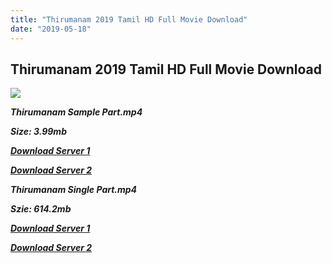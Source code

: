 ```yaml
---
title: "Thirumanam 2019 Tamil HD Full Movie Download"
date: "2019-05-18"
---
```


## Thirumanam 2019 Tamil HD Full Movie Download

![](https://images.moviebuff.com/a6283a91-5f6f-45a2-885f-6f389d0d1482?w=1000)

**_Thirumanam Sample Part.mp4_**

**_Size: 3.99mb_**

**_[Download Server 1](http://s16.uptofiles.net//files/Tamil{3e481fa13b96e298813a968d76478a0dd6887383e8276579d75a86ec60557583}202019{3e481fa13b96e298813a968d76478a0dd6887383e8276579d75a86ec60557583}20Movies/Thirumanam{3e481fa13b96e298813a968d76478a0dd6887383e8276579d75a86ec60557583}20(2019)/Thirumanam{3e481fa13b96e298813a968d76478a0dd6887383e8276579d75a86ec60557583}20(HD)/Thirumanam{3e481fa13b96e298813a968d76478a0dd6887383e8276579d75a86ec60557583}20(640x360)/Thirumanam{3e481fa13b96e298813a968d76478a0dd6887383e8276579d75a86ec60557583}20HD{3e481fa13b96e298813a968d76478a0dd6887383e8276579d75a86ec60557583}20Sample.mp4)_**

**_[Download Server 2](http://s16.uptofiles.net//files/Tamil{3e481fa13b96e298813a968d76478a0dd6887383e8276579d75a86ec60557583}202019{3e481fa13b96e298813a968d76478a0dd6887383e8276579d75a86ec60557583}20Movies/Thirumanam{3e481fa13b96e298813a968d76478a0dd6887383e8276579d75a86ec60557583}20(2019)/Thirumanam{3e481fa13b96e298813a968d76478a0dd6887383e8276579d75a86ec60557583}20(HD)/Thirumanam{3e481fa13b96e298813a968d76478a0dd6887383e8276579d75a86ec60557583}20(640x360)/Thirumanam{3e481fa13b96e298813a968d76478a0dd6887383e8276579d75a86ec60557583}20HD{3e481fa13b96e298813a968d76478a0dd6887383e8276579d75a86ec60557583}20Sample.mp4)_**

**_Thirumanam Single Part.mp4_**

**_Szie: 614.2mb_**

**_[Download Server 1](http://s16.uptofiles.net//files/Tamil{3e481fa13b96e298813a968d76478a0dd6887383e8276579d75a86ec60557583}202019{3e481fa13b96e298813a968d76478a0dd6887383e8276579d75a86ec60557583}20Movies/Thirumanam{3e481fa13b96e298813a968d76478a0dd6887383e8276579d75a86ec60557583}20(2019)/Thirumanam{3e481fa13b96e298813a968d76478a0dd6887383e8276579d75a86ec60557583}20(HD)/Thirumanam{3e481fa13b96e298813a968d76478a0dd6887383e8276579d75a86ec60557583}20(640x360)/Thirumanam{3e481fa13b96e298813a968d76478a0dd6887383e8276579d75a86ec60557583}20HD.mp4)_**

**_[Download Server 2](http://s16.uptofiles.net//files/Tamil{3e481fa13b96e298813a968d76478a0dd6887383e8276579d75a86ec60557583}202019{3e481fa13b96e298813a968d76478a0dd6887383e8276579d75a86ec60557583}20Movies/Thirumanam{3e481fa13b96e298813a968d76478a0dd6887383e8276579d75a86ec60557583}20(2019)/Thirumanam{3e481fa13b96e298813a968d76478a0dd6887383e8276579d75a86ec60557583}20(HD)/Thirumanam{3e481fa13b96e298813a968d76478a0dd6887383e8276579d75a86ec60557583}20(640x360)/Thirumanam{3e481fa13b96e298813a968d76478a0dd6887383e8276579d75a86ec60557583}20HD.mp4)_**
